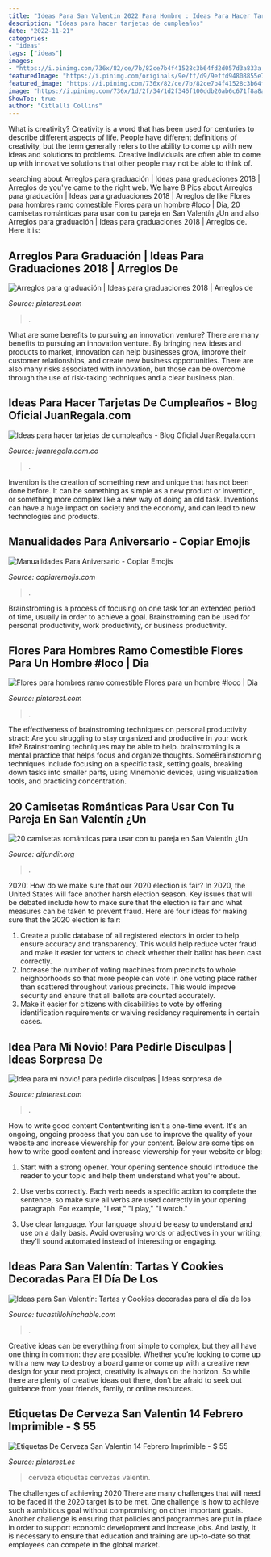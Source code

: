 ```yaml
---
title: "Ideas Para San Valentin 2022 Para Hombre : Ideas Para Hacer Tarjetas De Cumpleaños"
description: "Ideas para hacer tarjetas de cumpleaños"
date: "2022-11-21"
categories:
- "ideas"
tags: ["ideas"]
images:
- "https://i.pinimg.com/736x/82/ce/7b/82ce7b4f41528c3b64fd2d057d3a833a.jpg"
featuredImage: "https://i.pinimg.com/originals/9e/ff/d9/9effd94808855e75269e9d9413d31795.jpg"
featured_image: "https://i.pinimg.com/736x/82/ce/7b/82ce7b4f41528c3b64fd2d057d3a833a.jpg"
image: "https://i.pinimg.com/736x/1d/2f/34/1d2f346f100ddb20ab6c671f8a8af4f3.jpg"
ShowToc: true
author: "Citlalli Collins"
---
```



What is creativity?
Creativity is a word that has been used for centuries to describe different aspects of life. People have different definitions of creativity, but the term generally refers to the ability to come up with new ideas and solutions to problems. Creative individuals are often able to come up with innovative solutions that other people may not be able to think of.

	

		
searching about Arreglos para graduación | Ideas para graduaciones 2018 | Arreglos de you've came to the right web. We have 8 Pics about Arreglos para graduación | Ideas para graduaciones 2018 | Arreglos de like Flores para hombres ramo comestible Flores para un hombre #loco | Dia, 20 camisetas románticas para usar con tu pareja en San Valentín ¿Un and also Arreglos para graduación | Ideas para graduaciones 2018 | Arreglos de. Here it is:
		
    
## Arreglos Para Graduación | Ideas Para Graduaciones 2018 | Arreglos De

<img loading=lazy src="https://i.pinimg.com/736x/10/b3/98/10b398f9e804d8faac1525c2794b2fc2.jpg" onerror="this.onerror=null;this.src='https://tse2.mm.bing.net/th?id=OIP.yPAlqu31EMlOXFjsmPz_9AHaKk&amp;pid=15.1';" alt="Arreglos para graduación | Ideas para graduaciones 2018 | Arreglos de">

_Source: pinterest.com_

>. 

	

What are some benefits to pursuing an innovation venture?
There are many benefits to pursuing an innovation venture. By bringing new ideas and products to market, innovation can help businesses grow, improve their customer relationships, and create new business opportunities. There are also many risks associated with innovation, but those can be overcome through the use of risk-taking techniques and a clear business plan.

    
## Ideas Para Hacer Tarjetas De Cumpleaños - Blog Oficial JuanRegala.com

<img loading=lazy src="http://juanregala.com.co/blog/wp-content/uploads/2016/04/la-foto.jpg" onerror="this.onerror=null;this.src='https://tse4.mm.bing.net/th?id=OIP.rOJivx55FvoXOPV83rdG2QHaHa&amp;pid=15.1';" alt="Ideas para hacer tarjetas de cumpleaños - Blog Oficial JuanRegala.com">

_Source: juanregala.com.co_

>. 

	

Invention is the creation of something new and unique that has not been done before. It can be something as simple as a new product or invention, or something more complex like a new way of doing an old task. Inventions can have a huge impact on society and the economy, and can lead to new technologies and products.

    
## Manualidades Para Aniversario - Copiar Emojis

<img loading=lazy src="https://i.pinimg.com/736x/d1/af/57/d1af57b5eef544ca38e2b3c6dae09ff8.jpg" onerror="this.onerror=null;this.src='https://tse3.mm.bing.net/th?id=OIP.OtT1Z8AyAuvmN6evVO83dgHaNO&amp;pid=15.1';" alt="Manualidades Para Aniversario - Copiar Emojis">

_Source: copiaremojis.com_

>. 

	

Brainstroming is a process of focusing on one task for an extended period of time, usually in order to achieve a goal. Brainstroming can be used for personal productivity, work productivity, or business productivity.

    
## Flores Para Hombres Ramo Comestible Flores Para Un Hombre #loco | Dia

<img loading=lazy src="https://i.pinimg.com/736x/1d/2f/34/1d2f346f100ddb20ab6c671f8a8af4f3.jpg" onerror="this.onerror=null;this.src='https://tse4.mm.bing.net/th?id=OIP.TLb0Itfp-wsOExCDRv6QVQHaJQ&amp;pid=15.1';" alt="Flores para hombres ramo comestible Flores para un hombre #loco | Dia">

_Source: pinterest.com_

>. 

	

The effectiveness of brainstroming techniques on personal productivity
stract:
Are you struggling to stay organized and productive in your work life? Brainstroming techniques may be able to help. brainstroming is a mental practice that helps focus and organize thoughts. SomeBrainstroming techniques include focusing on a specific task, setting goals, breaking down tasks into smaller parts, using Mnemonic devices, using visualization tools, and practicing concentration.

    
## 20 Camisetas Románticas Para Usar Con Tu Pareja En San Valentín ¿Un

<img loading=lazy src="http://difundir.org/wp-content/uploads/2015/02/couple-t-shirts13.jpg" onerror="this.onerror=null;this.src='https://tse3.mm.bing.net/th?id=OIP.ABn3O7CqEnzSlO397x-Z2AHaE7&amp;pid=15.1';" alt="20 camisetas románticas para usar con tu pareja en San Valentín ¿Un">

_Source: difundir.org_

>. 

	

2020: How do we make sure that our 2020 election is fair?
In 2020, the United States will face another harsh election season. Key issues that will be debated include how to make sure that the election is fair and what measures can be taken to prevent fraud. Here are four ideas for making sure that the 2020 election is fair: 
1. Create a public database of all registered electors in order to help ensure accuracy and transparency. This would help reduce voter fraud and make it easier for voters to check whether their ballot has been cast correctly. 
2. Increase the number of voting machines from precincts to whole neighborhoods so that more people can vote in one voting place rather than scattered throughout various precincts. This would improve security and ensure that all ballots are counted accurately. 
3. Make it easier for citizens with disabilities to vote by offering identification requirements or waiving residency requirements in certain cases.

    
## Idea Para Mi Novio! Para Pedirle Disculpas | Ideas Sorpresa De

<img loading=lazy src="https://i.pinimg.com/originals/9e/ff/d9/9effd94808855e75269e9d9413d31795.jpg" onerror="this.onerror=null;this.src='https://tse2.mm.bing.net/th?id=OIP.DStWvlcn2j2gBfVV-l3-5wHaLH&amp;pid=15.1';" alt="Idea para mi novio! para pedirle disculpas | Ideas sorpresa de">

_Source: pinterest.com_

>. 

	

How to write good content
Contentwriting isn't a one-time event. It's an ongoing, ongoing process that you can use to improve the quality of your website and increase viewership for your content. Below are some tips on how to write good content and increase viewership for your website or blog: 
1) Start with a strong opener. Your opening sentence should introduce the reader to your topic and help them understand what you're about. 

2) Use verbs correctly. Each verb needs a specific action to complete the sentence, so make sure all verbs are used correctly in your opening paragraph. For example, "I eat," "I play," "I watch." 

3) Use clear language. Your language should be easy to understand and use on a daily basis. Avoid overusing words or adjectives in your writing; they'll sound automated instead of interesting or engaging.

    
## Ideas Para San Valentín: Tartas Y Cookies Decoradas Para El Día De Los

<img loading=lazy src="http://www.tucastillohinchable.com/wp-content/uploads/1203151574_f.jpg" onerror="this.onerror=null;this.src='https://tse1.mm.bing.net/th?id=OIP.NiaYg-zbIJN6pOJ8ppdgIAHaFb&amp;pid=15.1';" alt="Ideas para San Valentín: Tartas y Cookies decoradas para el día de los">

_Source: tucastillohinchable.com_

>. 

	

Creative ideas can be everything from simple to complex, but they all have one thing in common: they are possible. Whether you’re looking to come up with a new way to destroy a board game or come up with a creative new design for your next project, creativity is always on the horizon. So while there are plenty of creative ideas out there, don’t be afraid to seek out guidance from your friends, family, or online resources.

    
## Etiquetas De Cerveza San Valentin 14 Febrero Imprimible - $ 55

<img loading=lazy src="https://i.pinimg.com/736x/82/ce/7b/82ce7b4f41528c3b64fd2d057d3a833a.jpg" onerror="this.onerror=null;this.src='https://tse3.mm.bing.net/th?id=OIP.Cscr4Ze2TOreXEB1qEQh7AHaKl&amp;pid=15.1';" alt="Etiquetas De Cerveza San Valentin 14 Febrero Imprimible - $ 55">

_Source: pinterest.es_

>cerveza etiquetas cervezas valentin. 

	

The challenges of achieving 2020
There are many challenges that will need to be faced if the 2020 target is to be met. One challenge is how to achieve such a ambitious goal without compromising on other important goals. Another challenge is ensuring that policies and programmes are put in place in order to support economic development and increase jobs. And lastly, it is necessary to ensure that education and training are up-to-date so that employees can compete in the global market.

